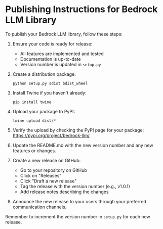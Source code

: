 # Publishing Instructions for Bedrock LLM Library

To publish your Bedrock LLM library, follow these steps:

1. Ensure your code is ready for release:
   - All features are implemented and tested
   - Documentation is up-to-date
   - Version number is updated in `setup.py`

2. Create a distribution package:
   ```
   python setup.py sdist bdist_wheel
   ```

3. Install Twine if you haven't already:
   ```
   pip install twine
   ```

4. Upload your package to PyPI:
   ```
   twine upload dist/*
   ```

5. Verify the upload by checking the PyPI page for your package:
   https://pypi.org/project/bedrock-llm/

6. Update the README.md with the new version number and any new features or changes.

7. Create a new release on GitHub:
   - Go to your repository on GitHub
   - Click on "Releases"
   - Click "Draft a new release"
   - Tag the release with the version number (e.g., v1.0.1)
   - Add release notes describing the changes

8. Announce the new release to your users through your preferred communication channels.

Remember to increment the version number in `setup.py` for each new release.
